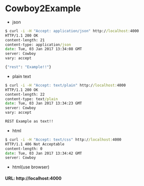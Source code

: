 # Cowboy2Example

- json

```cmd
$ curl -i -H "Accept: application/json" http://localhost:4000
HTTP/1.1 200 OK
content-length: 21
content-type: application/json
date: Tue, 03 Jan 2017 13:34:08 GMT
server: Cowboy
vary: accept

{"rest": "Example!!"}
```

- plain text

```cmd
$ curl -i -H "Accept: text/plain" http://localhost:4000
HTTP/1.1 200 OK
content-length: 22
content-type: text/plain
date: Tue, 03 Jan 2017 13:34:23 GMT
server: Cowboy
vary: accept

REST Example as text!!
```

- html

```cmd
$ curl -i -H "Accept: text/css" http://localhost:4000
HTTP/1.1 406 Not Acceptable
content-length: 0
date: Tue, 03 Jan 2017 13:34:42 GMT
server: Cowboy
```

- html(use browser)

#### URL: http://localhost:4000
